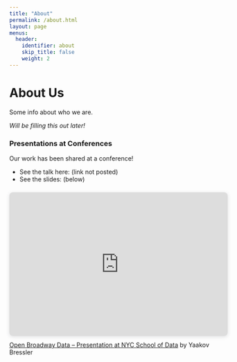 ```yaml
---
title: "About"
permalink: /about.html
layout: page
menus:
  header:
    identifier: about
    skip_title: false
    weight: 2
---
```


# About Us
Some info about who we are.

*Will be filling this out later!*

### Presentations at Conferences
Our work has been shared at a conference!

* See the talk here: (link not posted)
* See the slides: (below)

<div style="position: relative; width: 100%; height: 0; padding-top: 56.2500%;
 padding-bottom: 48px; box-shadow: 0 2px 8px 0 rgba(63,69,81,0.16); margin-top: 1.6em; margin-bottom: 0.9em; overflow: hidden;
 border-radius: 8px; will-change: transform;">
  <iframe loading="lazy" style="position: absolute; width: 100%; height: 100%; top: 0; left: 0; border: none; padding: 0;margin: 0;"
    src="https:&#x2F;&#x2F;www.canva.com&#x2F;design&#x2F;DAE5AYEXmAA&#x2F;view?embed" allowfullscreen="allowfullscreen" allow="fullscreen">
  </iframe>
</div>
<a href="https:&#x2F;&#x2F;www.canva.com&#x2F;design&#x2F;DAE5AYEXmAA&#x2F;view?utm_content=DAE5AYEXmAA&amp;utm_campaign=designshare&amp;utm_medium=embeds&amp;utm_source=link" target="_blank" rel="noopener">Open Broadway Data – Presentation at NYC School of Data</a> by Yaakov Bressler
